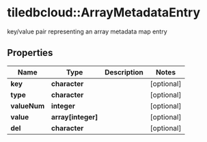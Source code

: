 # tiledbcloud::ArrayMetadataEntry

key/value pair representing an array metadata map entry
## Properties
Name | Type | Description | Notes
------------ | ------------- | ------------- | -------------
**key** | **character** |  | [optional] 
**type** | **character** |  | [optional] 
**valueNum** | **integer** |  | [optional] 
**value** | **array[integer]** |  | [optional] 
**del** | **character** |  | [optional] 


